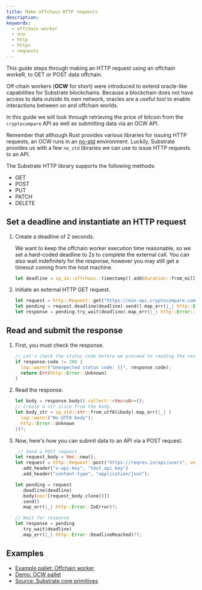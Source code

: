 ```yaml
---
title: Make offchain HTTP requests
description:
keywords:
  - offchain worker
  - ocw
  - http
  - https
  - requests
---
```


This guide steps through making an HTTP request using an offchain workeR, to GET or POST data offchain.

Off-chain workers (**OCW** for short) were introduced to extend oracle-like capabilities for Substrate blockchains.
Because a blockchain does not have access to data outside its own network, oracles are a useful tool to enable interactions between on and offchain worlds.

In this guide we will look through retrieving the price of bitcoin from the `cryptocompare` API as well as submitting data via an OCW API.

Remember that although Rust provides various libraries for issuing HTTP requests, an OCW runs in an [no-std](https://docs.rust-embedded.org/book/intro/no-std.html) environment.
Luckily, Substrate provides us with a few `no_std` libraries we can use to issue HTTP requests to an API.

The Substrate HTTP library supports the following methods:

- GET
- POST
- PUT
- PATCH
- DELETE

## Set a deadline and instantiate an HTTP request

1. Create a deadline of 2 seconds.

   We want to keep the offchain worker execution time reasonable, so we set a hard-coded deadline to 2s to complete the external call.
   You can also wait indefinitely for the response, however you may still get a timeout coming from the host machine.

   ```rust
   let deadline = sp_io::offchain::timestamp().add(Duration::from_millis(2_000));
   ```

1. Initiate an external HTTP GET request.

   ```rust
   let request = http::Request::get("https://min-api.cryptocompare.com/data/price?fsym=BTC&tsyms=USD");
   let pending = request.deadline(deadline).send().map_err(|_| http::Error::IoError)?;
   let response = pending.try_wait(deadline).map_err(|_| http::Error::DeadlineReached)??;
   ```

## Read and submit the response

1. First, you must check the response.

   ```rust
   // Let's check the status code before we proceed to reading the response.
   if response.code != 200 {
     log::warn!("Unexpected status code: {}", response.code);
     return Err(http::Error::Unknown)
   }
   ```

1. Read the response.

   ```rust
   let body = response.body().collect::<Vec<u8>>();
   // Create a str slice from the body.
   let body_str = sp_std::str::from_utf8(&body).map_err(|_| {
     log::warn!("No UTF8 body");
     http::Error::Unknown
   })?;
   ```

1. Now, here's how you can submit data to an API via a POST request.

   ```rust
    // Send a POST request
   let request_body = Vec::new();
   let request = http::Request::post("https://reqres.in/api/users", vec![request_body.clone()])
     .add_header("x-api-key", "test_api_key")
     .add_header("content-type", "application/json");

   let pending = request
     .deadline(deadline)
     .body(vec![request_body.clone()])
     .send()
     .map_err(|_| http::Error::IoError)?;

   // Wait for response
   let response = pending
     .try_wait(deadline)
     .map_err(|_| http::Error::DeadlineReached)??;
   ```

## Examples

- [Example pallet: Offchain worker](https://github.com/paritytech/substrate/blob/master/frame/examples/offchain-worker/src/lib.rs)
- [Demo: OCW pallet](https://github.com/jimmychu0807/substrate-offchain-worker-demo/blob/master/pallets/ocw/src/lib.rs#L363-#L401)
- [Source: Substrate core primitives](https://github.com/paritytech/substrate/blob/master/primitives/runtime/src/offchain/http.rs#L63-L76)
